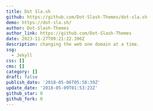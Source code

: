 ```yaml
---
title: Dot Sla.sh
github: https://github.com/Dot-Slash-Themes/dot-sla.sh
demo: https://dot-sla.sh/
author: Dot-Slash-Themes
author_link: https://github.com/Dot-Slash-Themes
date: 2023-11-27T09:21:22.396Z
description: changing the web one domain at a time.
ssg:
  - Jekyll
css: []
cms: []
category: []
draft: false
publish_date: '2018-05-06T05:58:39Z'
update_date: '2018-05-09T01:53:23Z'
github_star: 0
github_fork: 0
---
```

